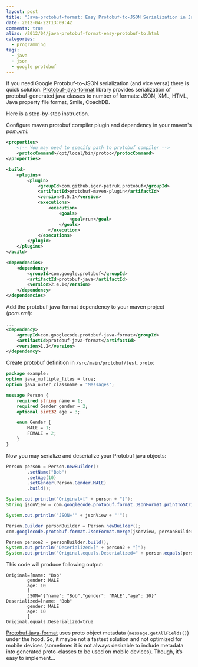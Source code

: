 ```yaml
---
layout: post
title: "Java-protobuf-format: Easy Protobuf-to-JSON Serialization in Java"
date: 2012-04-22T13:09:42
comments: true
alias: /2012/04/java-protobuf-format-easy-protobuf-to.html
categories:
  - programming
tags:
  - java
  - json
  - google protobuf
---
```


If you need Google Protobuf-to-JSON serialization (and vice versa) there is quick solution.
[Protobuf-java-format][protobuf-java-format] library provides serialization of protobuf-generated java classes to number of formats: JSON, XML, HTML, Java property file format, Smile, CoachDB.

Here is a step-by-step instruction.
<!--more-->
Configure maven protobuf compiler plugin and dependency in your maven's _pom.xml_:

```xml
<properties>
    <!-- You may need to specify path to protobuf compiler -->
    <protocCommand>/opt/local/bin/protoc</protocCommand>
</properties>

<build>
    <plugins>
        <plugin>
            <groupId>com.github.igor-petruk.protobuf</groupId>
            <artifactId>protobuf-maven-plugin</artifactId>
            <version>0.5.1</version>
            <executions>
                <execution>
                    <goals>
                        <goal>run</goal>
                    </goals>
                </execution>
            </executions>
        </plugin>
    </plugins>
</build>

<dependencies>
    <dependency>
        <groupId>com.google.protobuf</groupId>
        <artifactId>protobuf-java</artifactId>
        <version>2.4.1</version>
    </dependency>
</dependencies>
```
Add the protobuf-java-format dependency to your maven project (_pom.xml_):
```xml
...
<dependency>
    <groupId>com.googlecode.protobuf-java-format</groupId>
    <artifactId>protobuf-java-format</artifactId>
    <version>1.2</version>
</dependency>
```

Create protobuf definition in `/src/main/protobuf/test.proto`:

```protobuf
package example;
option java_multiple_files = true;
option java_outer_classname = "Messages";

message Person {
    required string name = 1;
    required Gender gender = 2;
    optional sint32 age = 3;

    enum Gender {
        MALE = 1;
        FEMALE = 2;
    }
}
```
Now you may serialize and deserialize your Protobuf java objects:

```java
Person person = Person.newBuilder()
        .setName("Bob")
        .setAge(10)
        .setGender(Person.Gender.MALE)
        .build();

System.out.println("Original=[" + person + "]");
String jsonView = com.googlecode.protobuf.format.JsonFormat.printToString(person);

System.out.println("JSON='" + jsonView + "'");

Person.Builder personBuilder = Person.newBuilder();
com.googlecode.protobuf.format.JsonFormat.merge(jsonView, personBuilder);

Person person2 = personBuilder.build();
System.out.println("Deserialized=[" + person2 + "]");
System.out.println("Original.equals.Deserialized=" + person.equals(person2));
```

This code will produce following output:

```text
Original=[name: "Bob"
        gender: MALE
        age: 10
        ]
        JSON='{"name": "Bob","gender": "MALE","age": 10}'
Deserialized=[name: "Bob"
        gender: MALE
        age: 10
        ]
Original.equals.Deserialized=true
```

[Protobuf-java-format][protobuf-java-format] uses proto object metadata (`message.getAllFields()`) under the hood.
So, it maybe not a fastest solution and not optimized for mobile devices (sometimes it is not always desirable to include metadata into generated proto-classes to be used on mobile devices).
Though, it’s easy to implement...

   [protobuf-java-format]: http://code.google.com/p/protobuf-java-format/
